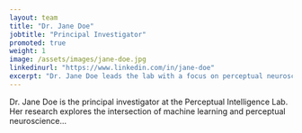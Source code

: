 ```yaml
---
layout: team
title: "Dr. Jane Doe"
jobtitle: "Principal Investigator"
promoted: true
weight: 1
image: /assets/images/jane-doe.jpg
linkedinurl: "https://www.linkedin.com/in/jane-doe"
excerpt: "Dr. Jane Doe leads the lab with a focus on perceptual neuroscience and machine learning applications."
---
```

Dr. Jane Doe is the principal investigator at the Perceptual Intelligence Lab. Her research explores the intersection of machine learning and perceptual neuroscience...
